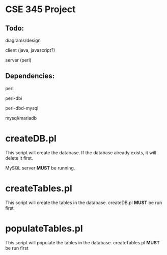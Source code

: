 # CSE 345 Project

## Todo:
diagrams/design

client  (java, javascript?)

server  (perl)

## Dependencies:
perl

perl-dbi

perl-dbd-mysql

mysql/mariadb

# createDB.pl
This script will create the database. If the database already exists, it will 
delete it first.

MySQL server **MUST** be running.

# createTables.pl
This script will create the tables in the database. createDB.pl **MUST** be run
first

# populateTables.pl
This script will populate the tables in the database. createTables.pl **MUST**
be run first
